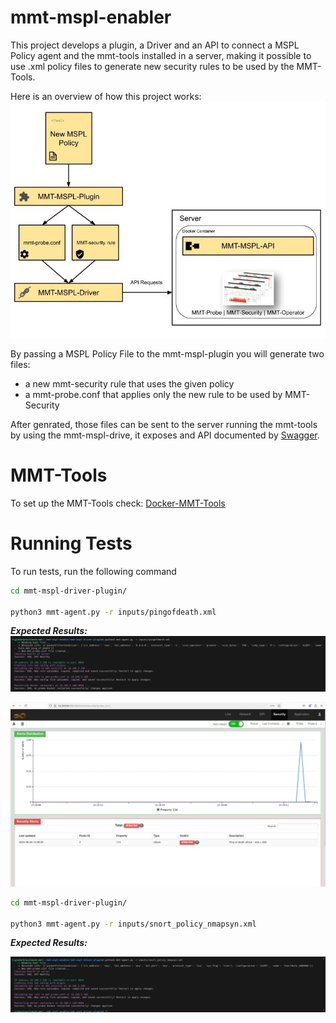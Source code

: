 # mmt-mspl-enabler

This project develops a plugin, a Driver and an API to connect a MSPL Policy agent and the mmt-tools installed in a server, making it possible to use .xml policy files to generate new security rules to be used by the MMT-Tools.

Here is an overview of how this project works:
<img src="imgs/Cerberus-MMT%20Doc.jpg"/>

By passing a MSPL Policy File to the mmt-mspl-plugin you will generate two files: 
* a new mmt-security rule that uses the given policy 
* a mmt-probe.conf that applies only the new rule to be used by MMT-Security

After genrated, those files can be sent to the server running the mmt-tools by using the mmt-mspl-drive, it exposes and API documented by [Swagger](https://swagger.io/).

# MMT-Tools

To set up the MMT-Tools check: [Docker-MMT-Tools](https://github.com/Montimage/mmt-mspl-enabler/tree/main/mmt-mspl-driver/Docker-MMT-Tools)

# Running Tests

To run tests, run the following command

```bash
cd mmt-mspl-driver-plugin/

python3 mmt-agent.py -r inputs/pingofdeath.xml

```
***Expected Results:***
<img src="imgs/pingofdeath_scr.png"/>

<img src="imgs/pingofdeath.jpeg"/>

```bash
cd mmt-mspl-driver-plugin/

python3 mmt-agent.py -r inputs/snort_policy_nmapsyn.xml

```
***Expected Results:***

<img src="imgs/scan_result.png">
